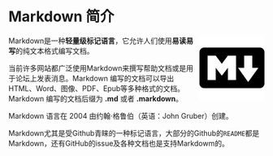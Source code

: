 # Markdown 简介

<img src="../../images/Markdown教程/5.0-1.png" align="right" alt="Arduino logo"/>

Markdown是一种**轻量级标记语言**，它允许人们使用**易读易写**的纯文本格式编写文档。

当前许多网站都广泛使用Markdown来撰写帮助文档或是用于论坛上发表消息。Markdown 编写的文档可以导出HTML、Word、图像、PDF、Epub等多种格式的文档。Markdown 编写的文档后缀为 **.md** 或者 **.markdown**。

Markdown 语言在 2004 由约翰·格鲁伯（英语：John Gruber）创建。

Markdown尤其是受Github青睐的一种标记语言，大部分的Github的`README`都是Markdown，还有GitHub的issue及各种文档也是支持Markdowm的。
